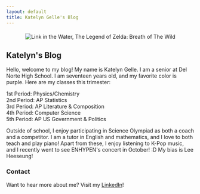 ```yaml
---
layout: default
title: Katelyn Gelle's Blog
---
```


<div style="text-align: center; margin-top: 20px; margin-bottom: 20px;">
  <img src="{{site.baseurl}}/images/wadelink.gif" alt="Link in the Water, The Legend of Zelda: Breath of The Wild" />
</div>  

## Katelyn's Blog
Hello, welcome to my blog! My name is Katelyn Gelle. I am a senior at Del Norte High School. I am seventeen years old, and my favorite color is purple. Here are my classes this trimester:

<!--to make things appear on separate lines, add two spaces after each "line"-->
1st Period: Physics/Chemistry  
2nd Period: AP Statistics  
3rd Period: AP Literature & Composition  
4th Period: Computer Science  
5th Period: AP US Government & Politics  

Outside of school, I enjoy participating in Science Olympiad as both a coach and a competitor. I am a tutor in English and mathematics, and I love to both teach and play piano! Apart from these, I enjoy listening to K-Pop music, and I recently went to see ENHYPEN's concert in October! :D My bias is Lee Heeseung!

### Contact

Want to hear more about me? Visit my [LinkedIn](https://www.linkedin.com/in/katelyn-gelle-6b225b278/)!